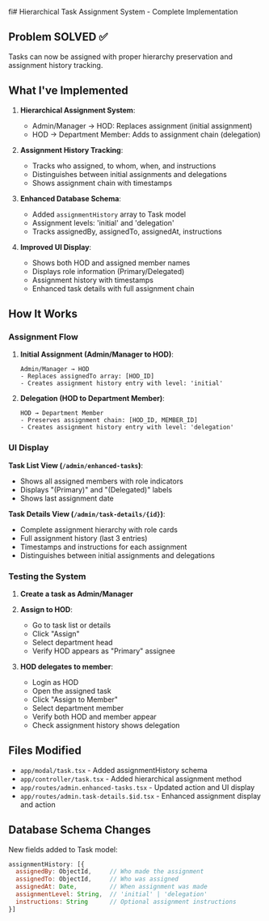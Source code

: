 fi# Hierarchical Task Assignment System - Complete Implementation

## Problem SOLVED ✅
Tasks can now be assigned with proper hierarchy preservation and assignment history tracking.

## What I've Implemented

1. **Hierarchical Assignment System**: 
   - Admin/Manager → HOD: Replaces assignment (initial assignment)
   - HOD → Department Member: Adds to assignment chain (delegation)

2. **Assignment History Tracking**:
   - Tracks who assigned, to whom, when, and instructions
   - Distinguishes between initial assignments and delegations
   - Shows assignment chain with timestamps

3. **Enhanced Database Schema**:
   - Added `assignmentHistory` array to Task model
   - Assignment levels: 'initial' and 'delegation'
   - Tracks assignedBy, assignedTo, assignedAt, instructions

4. **Improved UI Display**:
   - Shows both HOD and assigned member names
   - Displays role information (Primary/Delegated)
   - Assignment history with timestamps
   - Enhanced task details with full assignment chain

## How It Works

### Assignment Flow

1. **Initial Assignment (Admin/Manager to HOD)**:
   ```
   Admin/Manager → HOD
   - Replaces assignedTo array: [HOD_ID]
   - Creates assignment history entry with level: 'initial'
   ```

2. **Delegation (HOD to Department Member)**:
   ```
   HOD → Department Member
   - Preserves assignment chain: [HOD_ID, MEMBER_ID]
   - Creates assignment history entry with level: 'delegation'
   ```

### UI Display

**Task List View (`/admin/enhanced-tasks`)**:
- Shows all assigned members with role indicators
- Displays "(Primary)" and "(Delegated)" labels
- Shows last assignment date

**Task Details View (`/admin/task-details/{id}`)**:
- Complete assignment hierarchy with role cards
- Full assignment history (last 3 entries)
- Timestamps and instructions for each assignment
- Distinguishes between initial assignments and delegations

### Testing the System

1. **Create a task as Admin/Manager**
2. **Assign to HOD**: 
   - Go to task list or details
   - Click "Assign" 
   - Select department head
   - Verify HOD appears as "Primary" assignee

3. **HOD delegates to member**:
   - Login as HOD
   - Open the assigned task
   - Click "Assign to Member"
   - Select department member
   - Verify both HOD and member appear
   - Check assignment history shows delegation

## Files Modified
- `app/modal/task.tsx` - Added assignmentHistory schema
- `app/controller/task.tsx` - Added hierarchical assignment method
- `app/routes/admin.enhanced-tasks.tsx` - Updated action and UI display  
- `app/routes/admin.task-details.$id.tsx` - Enhanced assignment display and action

## Database Schema Changes

New fields added to Task model:
```javascript
assignmentHistory: [{
  assignedBy: ObjectId,     // Who made the assignment
  assignedTo: ObjectId,     // Who was assigned
  assignedAt: Date,         // When assignment was made
  assignmentLevel: String,  // 'initial' | 'delegation'
  instructions: String      // Optional assignment instructions
}]
``` 